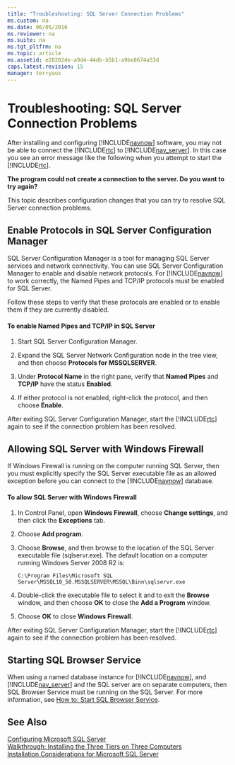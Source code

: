 ```yaml
---
title: "Troubleshooting: SQL Server Connection Problems"
ms.custom: na
ms.date: 06/05/2016
ms.reviewer: na
ms.suite: na
ms.tgt_pltfrm: na
ms.topic: article
ms.assetid: e28202de-a9d4-44db-b5b1-a9be8674a53d
caps.latest.revision: 15
manager: terryaus
---
```

# Troubleshooting: SQL Server Connection Problems
After installing and configuring [!INCLUDE[navnow](../dynamics-nav/includes/navnow_md.md)] software, you may not be able to connect the [!INCLUDE[rtc](../dynamics-nav/includes/rtc_md.md)] to [!INCLUDE[nav_server](../dynamics-nav/includes/nav_server_md.md)]. In this case you see an error message like the following when you attempt to start the [!INCLUDE[rtc](../dynamics-nav/includes/rtc_md.md)].  
  
 **The program could not create a connection to the server. Do you want to try again?**  
  
 This topic describes configuration changes that you can try to resolve SQL Server connection problems.  
  
## Enable Protocols in SQL Server Configuration Manager  
 SQL Server Configuration Manager is a tool for managing SQL Server services and network connectivity. You can use SQL Server Configuration Manager to enable and disable network protocols. For [!INCLUDE[navnow](../dynamics-nav/includes/navnow_md.md)] to work correctly, the Named Pipes and TCP\/IP protocols must be enabled for SQL Server.  
  
 Follow these steps to verify that these protocols are enabled or to enable them if they are currently disabled.  
  
#### To enable Named Pipes and TCP\/IP in SQL Server  
  
1.  Start SQL Server Configuration Manager.  
  
2.  Expand the SQL Server Network Configuration node in the tree view, and then choose **Protocols for MSSQLSERVER**.  
  
3.  Under **Protocol Name** in the right pane, verify that **Named Pipes** and **TCP\/IP** have the status **Enabled**.  
  
4.  If either protocol is not enabled, right\-click the protocol, and then choose **Enable**.  
  
 After exiting SQL Server Configuration Manager, start the [!INCLUDE[rtc](../dynamics-nav/includes/rtc_md.md)] again to see if the connection problem has been resolved.  
  
## Allowing SQL Server with Windows Firewall  
 If Windows Firewall is running on the computer running SQL Server, then you must explicitly specify the SQL Server executable file as an allowed exception before you can connect to the [!INCLUDE[navnow](../dynamics-nav/includes/navnow_md.md)] database.  
  
#### To allow SQL Server with Windows Firewall  
  
1.  In Control Panel, open **Windows Firewall**, choose **Change settings**, and then click the **Exceptions** tab.  
  
2.  Choose **Add program**.  
  
3.  Choose **Browse**, and then browse to the location of the SQL Server executable file \(sqlservr.exe\). The default location on a computer running Windows Server 2008 R2 is:  
  
    ```  
    C:\Program Files\Microsoft SQL Server\MSSQL10_50.MSSQLSERVER\MSSQL\Binn\sqlservr.exe  
    ```  
  
4.  Double\-click the executable file to select it and to exit the **Browse** window, and then choose **OK** to close the **Add a Program** window.  
  
5.  Choose **OK** to close **Windows Firewall**.  
  
 After exiting SQL Server Configuration Manager, start the [!INCLUDE[rtc](../dynamics-nav/includes/rtc_md.md)] again to see if the connection problem has been resolved.  
  
## Starting SQL Browser Service  
 When using a named database instance for [!INCLUDE[navnow](../dynamics-nav/includes/navnow_md.md)], and [!INCLUDE[nav_server](../dynamics-nav/includes/nav_server_md.md)] and the SQL server are on separate computers, then SQL Browser Service must be running on the SQL Server. For more information, see [How to: Start SQL Browser Service](../Topic/How%20to:%20Start%20SQL%20Browser%20Service.md).  
  
## See Also  
 [Configuring Microsoft SQL Server](../dynamics-nav/Configuring-Microsoft-SQL-Server.md)   
 [Walkthrough: Installing the Three Tiers on Three Computers](../Topic/Walkthrough:%20Installing%20the%20Three%20Tiers%20on%20Three%20Computers.md)   
 [Installation Considerations for Microsoft SQL Server](../dynamics-nav/Installation-Considerations-for-Microsoft-SQL-Server.md)